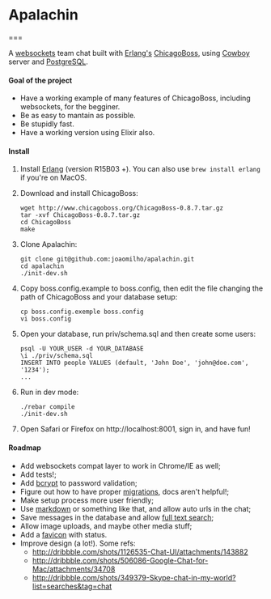 # Apalachin
===

A [websockets](http://tools.ietf.org/html/rfc6455) team chat built with [Erlang's](http://www.erlang.org/) [ChicagoBoss](http://www.chicagoboss.org/), using [Cowboy](https://github.com/extend/cowboy) server and [PostgreSQL](http://www.postgresql.org/).

#### Goal of the project

- Have a working example of many features of ChicagoBoss, including websockets, for the begginer.
- Be as easy to mantain as possible.
- Be stupidly fast.
- Have a working version using Elixir also.

#### Install

1. Install [Erlang](https://www.erlang-solutions.com/downloads/download-erlang-otp) (version R15B03 +).
	You can also use ```brew install erlang``` if you're on MacOS.

2. Download and install ChicagoBoss:
	```shell
	wget http://www.chicagoboss.org/ChicagoBoss-0.8.7.tar.gz
	tar -xvf ChicagoBoss-0.8.7.tar.gz
	cd ChicagoBoss
	make
	```

3. Clone Apalachin:
	```shell
	git clone git@github.com:joaomilho/apalachin.git
	cd apalachin
	./init-dev.sh
	```
4. Copy boss.config.example to boss.config, then edit the file changing the path of ChicagoBoss and your database setup:
	```shell
	cp boss.config.exemple boss.config
	vi boss.config
	```

5. Open your database, run priv/schema.sql and then create some users:
	```shell
	psql -U YOUR_USER -d YOUR_DATABASE
	\i ./priv/schema.sql
	INSERT INTO people VALUES (default, 'John Doe', 'john@doe.com', '1234');
	...
	```
6. Run in dev mode:
	```shell
	./rebar compile
	./init-dev.sh
	```

7. Open Safari or Firefox on http://localhost:8001, sign in, and have fun!

#### Roadmap
- Add websockets compat layer to work in Chrome/IE as well;
- Add tests!;
- Add [bcrypt](https://github.com/mrinalwadhwa/erlang-bcrypt) to password validation;	
- Figure out how to have proper [migrations](https://groups.google.com/forum/#!searchin/chicagoboss/migrate/chicagoboss/Cp2e_8ZumoA/HSDzrAxrYfAJ), docs aren't helpful!;
- Make setup process more user friendly;
- Use [markdown](https://github.com/hypernumbers/erlmarkdown) or something like that, and allow auto urls in the chat;
- Save messages in the database and allow [full text search](http://www.postgresql.org/docs/8.3/static/textsearch.html);
- Allow image uploads, and maybe other media stuff;
- Add a [favicon](http://lab.ejci.net/favico.js/) with status.
- Improve design (a lot!). Some refs:
	- http://dribbble.com/shots/1126535-Chat-UI/attachments/143882
	- http://dribbble.com/shots/506086-Google-Chat-for-Mac/attachments/34708
	- http://dribbble.com/shots/349379-Skype-chat-in-my-world?list=searches&tag=chat